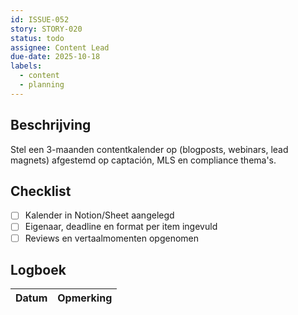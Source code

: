 ```yaml
---
id: ISSUE-052
story: STORY-020
status: todo
assignee: Content Lead
due-date: 2025-10-18
labels:
  - content
  - planning
---
```


## Beschrijving
Stel een 3-maanden contentkalender op (blogposts, webinars, lead magnets) afgestemd op captación, MLS en compliance thema's.

## Checklist
- [ ] Kalender in Notion/Sheet aangelegd
- [ ] Eigenaar, deadline en format per item ingevuld
- [ ] Reviews en vertaalmomenten opgenomen

## Logboek
| Datum | Opmerking |
|-------|-----------|

